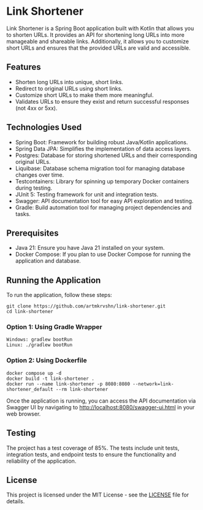 # Link Shortener

Link Shortener is a Spring Boot application built with Kotlin that allows you to shorten URLs. It provides an API for
shortening long URLs into more manageable and shareable links. Additionally, it allows you to customize short URLs and
ensures that the provided URLs are valid and accessible.

## Features

- Shorten long URLs into unique, short links.
- Redirect to original URLs using short links.
- Customize short URLs to make them more meaningful.
- Validates URLs to ensure they exist and return successful responses (not 4xx or 5xx).

## Technologies Used

- Spring Boot: Framework for building robust Java/Kotlin applications.
- Spring Data JPA: Simplifies the implementation of data access layers.
- Postgres: Database for storing shortened URLs and their corresponding original URLs.
- Liquibase: Database schema migration tool for managing database changes over time.
- Testcontainers: Library for spinning up temporary Docker containers during testing.
- JUnit 5: Testing framework for unit and integration tests.
- Swagger: API documentation tool for easy API exploration and testing.
- Gradle: Build automation tool for managing project dependencies and tasks.

## Prerequisites

- Java 21: Ensure you have Java 21 installed on your system.
- Docker Compose: If you plan to use Docker Compose for running the application and database.

## Running the Application

To run the application, follow these steps:

```
git clone https://github.com/artmkrvshn/link-shortener.git
cd link-shortener
```

### Option 1: Using Gradle Wrapper
```
Windows: gradlew bootRun
Linux: ./gradlew bootRun
```

### Option 2: Using Dockerfile
```
docker compose up -d
docker build -t link-shortener .
docker run --name link-shortener -p 8080:8080 --network=link-shortener_default --rm link-shortener
```

Once the application is running, you can access the API documentation via Swagger UI by navigating
to [http://localhost:8080/swagger-ui.html](http://localhost:8080/swagger-ui.html) in your web browser.

## Testing

The project has a test coverage of 85%. The tests include unit tests, integration tests, and endpoint tests to ensure
the functionality and reliability of the application.

## License

This project is licensed under the MIT License - see the [LICENSE](LICENSE) file for details.